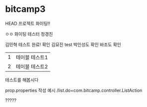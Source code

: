 # bitcamp3



 HEAD
프로젝트 화이팅!!

ㅇㅇ 화이팅
테스터 정경진

김민혁 테스트 완료!
확인 김묘진
test
박인성도 확인
바조도 확인


<table>
  <tr><td>1</td><td>테이블 테스트1</td></tr>
  <tr><td>2</td><td>테이블 테스트2</td></tr>
 </table>
 
 테스트를 해봅시다
 
prop.properties 작성 예시
/list.do=com.bitcamp.controller.ListAction

?????
